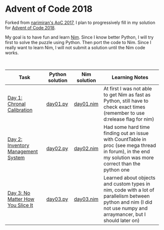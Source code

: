 # Advent of Code 2018

Forked from [narimiran's AoC 2017](https://github.com/narimiran/AdventOfCode2017), I plan to progressively fill in my solution for [Advent of Code 2018](https://adventofcode.com/2018).

My goal is to have fun and learn [Nim](https://nim-lang.org/). Since I know better Python, I will try first to solve the puzzle using Python. Then port the code to Nim. Since I really want to learn Nim, I will not submit a solution until the Nim code works.

&nbsp;

Task | Python solution | Nim solution | Learning Notes
--- | --- | --- | ---
[Day 1: Chronal Calibration](http://adventofcode.com/2018/day/1) | [day01.py](python/day01.py) | [day01.nim](nim/day01.nim) | At first I was not able to get Nim as fast as Python, still have to check exact times (remember to use d:release flag for nim)
[Day 2: Inventory Management System](http://adventofcode.com/2018/day/2) | [day02.py](python/day02.py) | [day02.nim](nim/day02.nim) | Had some hard time finding out an issue with CountTable in proc (see mega thread in forum), in the end my solution was more correct than the python one
[Day 3: No Matter How You Slice It](http://adventofcode.com/2018/day/3) | [day03.py](python/day03.py) | [day03.nim](nim/day03.nim) | Learned about objects and custom types in nim, code with a lot of parallelism between python and nim (I did not use numpy and arraymancer, but I should later on)
